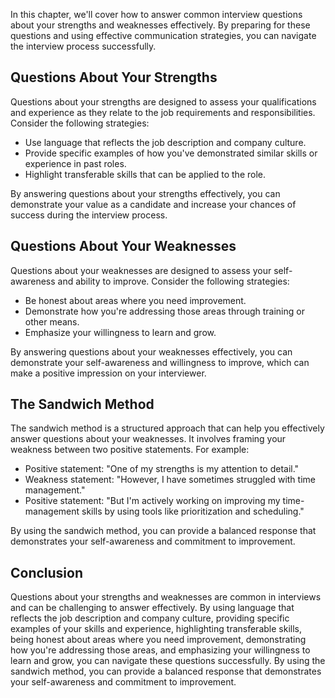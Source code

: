 
In this chapter, we'll cover how to answer common interview questions about your strengths and weaknesses effectively. By preparing for these questions and using effective communication strategies, you can navigate the interview process successfully.

Questions About Your Strengths
------------------------------

Questions about your strengths are designed to assess your qualifications and experience as they relate to the job requirements and responsibilities. Consider the following strategies:

* Use language that reflects the job description and company culture.
* Provide specific examples of how you've demonstrated similar skills or experience in past roles.
* Highlight transferable skills that can be applied to the role.

By answering questions about your strengths effectively, you can demonstrate your value as a candidate and increase your chances of success during the interview process.

Questions About Your Weaknesses
-------------------------------

Questions about your weaknesses are designed to assess your self-awareness and ability to improve. Consider the following strategies:

* Be honest about areas where you need improvement.
* Demonstrate how you're addressing those areas through training or other means.
* Emphasize your willingness to learn and grow.

By answering questions about your weaknesses effectively, you can demonstrate your self-awareness and willingness to improve, which can make a positive impression on your interviewer.

The Sandwich Method
-------------------

The sandwich method is a structured approach that can help you effectively answer questions about your weaknesses. It involves framing your weakness between two positive statements. For example:

* Positive statement: "One of my strengths is my attention to detail."
* Weakness statement: "However, I have sometimes struggled with time management."
* Positive statement: "But I'm actively working on improving my time-management skills by using tools like prioritization and scheduling."

By using the sandwich method, you can provide a balanced response that demonstrates your self-awareness and commitment to improvement.

Conclusion
----------

Questions about your strengths and weaknesses are common in interviews and can be challenging to answer effectively. By using language that reflects the job description and company culture, providing specific examples of your skills and experience, highlighting transferable skills, being honest about areas where you need improvement, demonstrating how you're addressing those areas, and emphasizing your willingness to learn and grow, you can navigate these questions successfully. By using the sandwich method, you can provide a balanced response that demonstrates your self-awareness and commitment to improvement.
